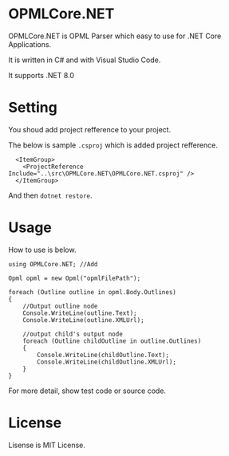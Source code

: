 # OPMLCore.NET
OPMLCore.NET is OPML Parser which easy to use for .NET Core Applications.

It is written in C# and with Visual Studio Code.

It supports .NET 8.0

# Setting

You shoud add project refference to your project.

The below is sample `.csproj` which is added project refference.

```
  <ItemGroup>
    <ProjectReference Include="..\src\OPMLCore.NET\OPMLCore.NET.csproj" />
  </ItemGroup>
```
And then `dotnet restore`.

# Usage
 How to use is below.

```
using OPMLCore.NET; //Add

Opml opml = new Opml("opmlFilePath");

foreach (Outline outline in opml.Body.Outlines) 
{
    //Output outline node
    Console.WriteLine(outline.Text);
    Console.WriteLine(outline.XMLUrl);
    
    //output child's output node
    foreach (Outline childOutline in outline.Outlines)
    {
        Console.WriteLine(childOutline.Text);
        Console.WriteLine(childOutline.XMLUrl);                    
    }
}

```

For more detail, show test code or source code.

# License
Lisense is MIT License.
